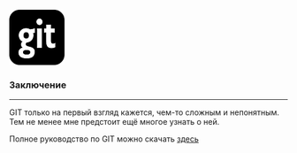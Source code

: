 ![](git-logo2.png)

### Заключение

---

GIT только на первый взгляд кажется, чем-то сложным и непонятным. Тем не менее мне предстоит ещё многое узнать о ней.

Полное руководство по GIT можно скачать [здесь](https://git-scm.com/book/ru/v2)



